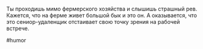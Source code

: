 Ты проходишь мимо фермерского хозяйства и слышишь страшный рев. Кажется, что на ферме живет большой бык и это он. А оказывается, что это сениор-удаленщик отстаивает свою точку зрения на рабочей встрече.

#humor